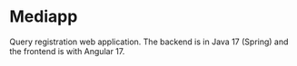# Mediapp
Query registration web application. The backend is in Java 17 (Spring) and the frontend is with Angular 17.
